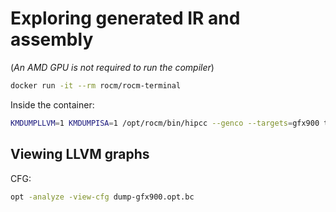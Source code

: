 # Exploring generated IR and assembly

(*An AMD GPU is not required to run the compiler*)

```sh
docker run -it --rm rocm/rocm-terminal
```

Inside the container:

```sh
KMDUMPLLVM=1 KMDUMPISA=1 /opt/rocm/bin/hipcc --genco --targets=gfx900 test.cpp
```

## Viewing LLVM graphs

CFG:

```sh
opt -analyze -view-cfg dump-gfx900.opt.bc
```
